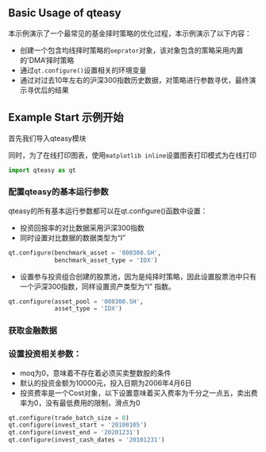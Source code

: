 ## Basic Usage of qteasy

本示例演示了一个最常见的基金择时策略的优化过程，本示例演示了以下内容：
- 创建一个包含均线择时策略的`oeprator`对象，该对象包含的策略采用内置的'DMA‘择时策略
- 通过`qt.configure()`设置相关的环境变量
- 通过对过去10年左右的沪深300指数历史数据，对策略进行参数寻优，最终演示寻优后的结果

## Example Start 示例开始
首先我们导入qteasy模块

同时，为了在线打印图表，使用`matplotlib inline`设置图表打印模式为在线打印

```python
import qteasy as qt
```
### 配置qteasy的基本运行参数
qteasy的所有基本运行参数都可以在qt.configure()函数中设置：
- 投资回报率的对比数据采用沪深300指数
- 同时设置对比数据的数据类型为“I”

```python
qt.configure(benchmark_asset = '000300.SH', 
             benchmark_asset_type = 'IDX')
```

- 设置参与投资组合创建的股票池，因为是纯择时策略，因此设置股票池中只有一个沪深300指数，同样设置资产类型为“I” 指数。

```python
qt.configure(asset_pool = '000300.SH',
             asset_type = 'IDX')
```

### 获取金融数据


### 设置投资相关参数：
- moq为0，意味着不存在着必须买卖整数股的条件
- 默认的投资金额为10000元，投入日期为2006年4月6日
- 投资费率是一个Cost对象，以下设置意味着买入费率为千分之一点五，卖出费率为0，没有最低费用的限制，滑点为0

```python
qt.configure(trade_batch_size = 0)
qt.configure(invest_start = '20100105')
qt.configure(invest_end = '20201231')
qt.configure(invest_cash_dates = '20101231')
```